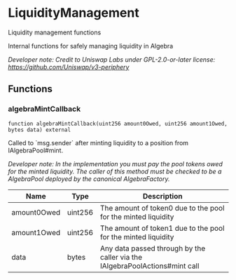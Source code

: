 

# LiquidityManagement


Liquidity management functions

Internal functions for safely managing liquidity in Algebra

*Developer note: Credit to Uniswap Labs under GPL-2.0-or-later license:
https://github.com/Uniswap/v3-periphery*


## Functions
### algebraMintCallback


```solidity
function algebraMintCallback(uint256 amount0Owed, uint256 amount1Owed, bytes data) external
```

Called to &#x60;msg.sender&#x60; after minting liquidity to a position from IAlgebraPool#mint.

*Developer note: In the implementation you must pay the pool tokens owed for the minted liquidity.
The caller of this method _must_ be checked to be a AlgebraPool deployed by the canonical AlgebraFactory.*

| Name | Type | Description |
| ---- | ---- | ----------- |
| amount0Owed | uint256 | The amount of token0 due to the pool for the minted liquidity |
| amount1Owed | uint256 | The amount of token1 due to the pool for the minted liquidity |
| data | bytes | Any data passed through by the caller via the IAlgebraPoolActions#mint call |

